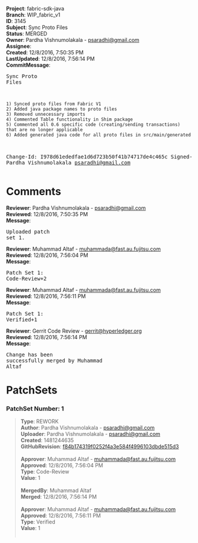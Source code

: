 <strong>Project</strong>: fabric-sdk-java<br><strong>Branch</strong>: WIP_fabric_v1<br><strong>ID</strong>: 3145<br><strong>Subject</strong>: Sync Proto Files<br><strong>Status</strong>: MERGED<br><strong>Owner</strong>: Pardha Vishnumolakala - psaradhi@gmail.com<br><strong>Assignee</strong>:<br><strong>Created</strong>: 12/8/2016, 7:50:35 PM<br><strong>LastUpdated</strong>: 12/8/2016, 7:56:14 PM<br><strong>CommitMessage</strong>:<br><pre>Sync Proto Files

    1) Synced proto files from Fabric V1
    2) Added java package names to proto files
    3) Removed unnecessary imports
    4) Commented Table functionality in Shim package
    5) Commented all 0.6 specific code (creating/sending transactions) that are no longer applicable
    6) Added generated java code for all proto files in src/main/generated

Change-Id: I978d61ededfae1d6d723b50f41b74717de4c465c
Signed-off-by: Pardha Vishnumolakala <psaradhi@gmail.com>
</pre><h1>Comments</h1><strong>Reviewer</strong>: Pardha Vishnumolakala - psaradhi@gmail.com<br><strong>Reviewed</strong>: 12/8/2016, 7:50:35 PM<br><strong>Message</strong>: <pre>Uploaded patch set 1.</pre><strong>Reviewer</strong>: Muhammad Altaf - muhammada@fast.au.fujitsu.com<br><strong>Reviewed</strong>: 12/8/2016, 7:56:04 PM<br><strong>Message</strong>: <pre>Patch Set 1: Code-Review+2</pre><strong>Reviewer</strong>: Muhammad Altaf - muhammada@fast.au.fujitsu.com<br><strong>Reviewed</strong>: 12/8/2016, 7:56:11 PM<br><strong>Message</strong>: <pre>Patch Set 1: Verified+1</pre><strong>Reviewer</strong>: Gerrit Code Review - gerrit@hyperledger.org<br><strong>Reviewed</strong>: 12/8/2016, 7:56:14 PM<br><strong>Message</strong>: <pre>Change has been successfully merged by Muhammad Altaf</pre><h1>PatchSets</h1><h3>PatchSet Number: 1</h3><blockquote><strong>Type</strong>: REWORK<br><strong>Author</strong>: Pardha Vishnumolakala - psaradhi@gmail.com<br><strong>Uploader</strong>: Pardha Vishnumolakala - psaradhi@gmail.com<br><strong>Created</strong>: 1481244635<br><strong>GitHubRevision</strong>: [f84b174319f0252f4a3e584f4996103dbde515d3](https://github.com/hyperledger/fabric-sdk-java/commit/f84b174319f0252f4a3e584f4996103dbde515d3)<br><br><strong>Approver</strong>: Muhammad Altaf - muhammada@fast.au.fujitsu.com<br><strong>Approved</strong>: 12/8/2016, 7:56:04 PM<br><strong>Type</strong>: Code-Review<br><strong>Value</strong>: 1<br><br><strong>MergedBy</strong>: Muhammad Altaf<br><strong>Merged</strong>: 12/8/2016, 7:56:14 PM<br><br><strong>Approver</strong>: Muhammad Altaf - muhammada@fast.au.fujitsu.com<br><strong>Approved</strong>: 12/8/2016, 7:56:11 PM<br><strong>Type</strong>: Verified<br><strong>Value</strong>: 1<br><br></blockquote>